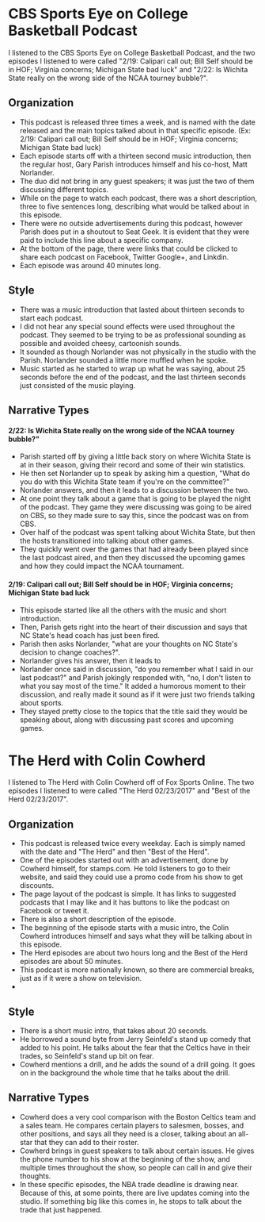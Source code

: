 # CBS Sports Eye on College Basketball Podcast

I listened to the CBS Sports Eye on College Basketball Podcast, and the two episodes I listened to were called "2/19: Calipari call out; Bill Self should be in HOF; Virginia concerns; Michigan State bad luck" and "2/22: Is Wichita State really on the wrong side of the NCAA tourney bubble?".

## Organization

- This podcast is released three times a week, and is named with the date released and the main topics talked about in that specific episode.  (Ex: 2/19: Calipari call out; Bill Self should be in HOF; Virginia concerns; Michigan State bad luck)
- Each episode starts off with a thirteen second music introduction, then the regular host, Gary Parish introduces himself and his co-host, Matt Norlander.
- The duo did not bring in any guest speakers; it was just the two of them discussing different topics.
- While on the page to watch each podcast, there was a short description, three to five sentences long, describing what would be talked about in this episode.
- There were no outside advertisements during this podcast, however Parish does put in a shoutout to Seat Geek.  It is evident that they were paid to include this line about a specific company.
- At the bottom of the page, there were links that could be clicked to share each podcast on Facebook, Twitter Google+, and Linkdin.
- Each episode was around 40 minutes long.

## Style

- There was a music introduction that lasted about thirteen seconds to start each podcast.
- I did not hear any special sound effects were used throughout the podcast.  They seemed to be trying to be as professional sounding as possible and avoided cheesy, cartoonish sounds.
- It sounded as though Norlander was not physically in the studio with the Parish.  Norlander sounded a little more muffled when he spoke.
- Music started as he started to wrap up what he was saying, about 25 seconds before the end of the podcast, and the last thirteen seconds just consisted of the music playing.

## Narrative Types

#### 2/22: Is Wichita State really on the wrong side of the NCAA tourney bubble?"

- Parish started off by giving a little back story on where Wichita State is at in their season, giving their record and some of their win statistics.
- He then set Norlander up to speak by asking him a question, "What do you do with this Wichita State team if you're on the committee?"
- Norlander answers, and then it leads to a discussion between the two.  
- At one point they talk about a game that is going to be played the night of the podcast.  They game they were discussing was going to be aired on CBS, so they made sure to say this, since the podcast was on from CBS.
- Over half of the podcast was spent talking about Wichita State, but then the hosts transitioned into talking about other games.
- They quickly went over the games that had already been played since the last podcast aired, and then they discussed the upcoming games and how they could impact the NCAA tournament.

#### 2/19: Calipari call out; Bill Self should be in HOF; Virginia concerns; Michigan State bad luck

- This episode started like all the others with the music and short introduction.
- Then, Parish gets right into the heart of their discussion and says that NC State's head coach has just been fired.
- Parish then asks Norlander, "what are your thoughts on NC State's decision to change coaches?".
- Norlander gives his answer, then it leads to
- Norlander once said in discussion, "do you remember what I said in our last podcast?" and Parish jokingly responded with, "no, I don't listen to what you say most of the time."  It added a humorous moment to their discussion, and really made it sound as if it were just two friends talking about sports.
- They stayed pretty close to the topics that the title said they would be speaking about, along with discussing past scores and upcoming games.

# The Herd with Colin Cowherd

I listened to The Herd with Colin Cowherd off of Fox Sports Online.  The two episodes I listened to were called "The Herd 02/23/2017" and "Best of the Herd 02/23/2017".

## Organization

- This podcast is released twice every weekday.  Each is simply named with the date and "The Herd" and then "Best of the Herd".
- One of the episodes started out with an advertisement, done by Cowherd himself, for stamps.com.  He told listeners to go to their website, and said they could use a promo code from his show to get discounts.
- The page layout of the podcast is simple.  It has links to suggested podcasts that I may like and it has buttons to like the podcast on Facebook or tweet it.
- There is also a short description of the episode.
- The beginning of the episode starts with a music intro, the Colin Cowherd introduces himself and says what they will be talking about in this episode.
- The Herd episodes are about two hours long and the Best of the Herd episodes are about 50 minutes.
- This podcast is more nationally known, so there are commercial breaks, just as if it were a show on television.
-

## Style

- There is a short music intro, that takes about 20 seconds.
- He borrowed a sound byte from Jerry Seinfeld's stand up comedy that added to his point.  He talks about the fear that the Celtics have in their trades, so Seinfeld's stand up bit on fear.
- Cowherd mentions a drill, and he adds the sound of a drill going.  It goes on in the background the whole time that he talks about the drill.

## Narrative Types

- Cowherd does a very cool comparison with the Boston Celtics team and a sales team.  He compares certain players to salesmen, bosses, and other positions, and says all they need is a closer, talking about an all-star that they can add to their roster.
- Cowherd brings in guest speakers to talk about certain issues.  He gives the phone number to his show at the beginning of the show, and multiple times throughout the show, so people can call in and give their thoughts.
- In these specific episodes, the NBA trade deadline is drawing near.  Because of this, at some points, there are live updates coming into the studio.  If something big like this comes in, he stops to talk about the trade that just happened.
